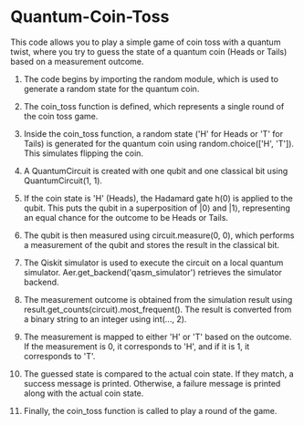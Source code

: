 # Quantum-Coin-Toss
This code allows you to play a simple game of coin toss with a quantum twist, where you try to guess the state of a quantum coin (Heads or Tails) based on a measurement outcome.

1. The code begins by importing the random module, which is used to generate a random state for the quantum coin.

2. The coin_toss function is defined, which represents a single round of the coin toss game.

3. Inside the coin_toss function, a random state ('H' for Heads or 'T' for Tails) is generated for the quantum coin using random.choice(['H', 'T']). This simulates flipping the coin.

4. A QuantumCircuit is created with one qubit and one classical bit using QuantumCircuit(1, 1).

5. If the coin state is 'H' (Heads), the Hadamard gate h(0) is applied to the qubit. This puts the qubit in a superposition of |0⟩ and |1⟩, representing an equal chance for the outcome to be Heads or Tails.

6. The qubit is then measured using circuit.measure(0, 0), which performs a measurement of the qubit and stores the result in the classical bit.

7. The Qiskit simulator is used to execute the circuit on a local quantum simulator. Aer.get_backend('qasm_simulator') retrieves the simulator backend.

8. The measurement outcome is obtained from the simulation result using result.get_counts(circuit).most_frequent(). The result is converted from a binary string to an integer using int(..., 2).

9. The measurement is mapped to either 'H' or 'T' based on the outcome. If the measurement is 0, it corresponds to 'H', and if it is 1, it corresponds to 'T'.

10. The guessed state is compared to the actual coin state. If they match, a success message is printed. Otherwise, a failure message is printed along with the actual coin state.

11. Finally, the coin_toss function is called to play a round of the game.
